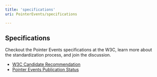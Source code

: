 ```yaml
---
title: 'specifications'
uri: PointerEvents/specifications

---
```

## Specifications

Checkout the Pointer Events specifications at the W3C, learn more about the standardization process, and join the discussion.

-   [W3C Candidate Recommendation](http://www.w3.org/TR/pointerevents/)
-   [Pointer Events Publication Status](http://www.w3.org/wiki/PointerEvents/PubStatus)
